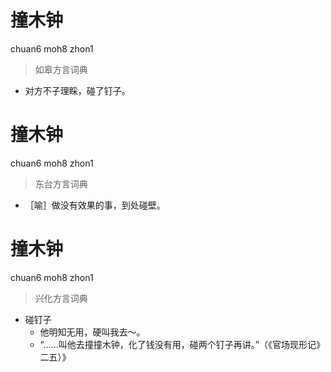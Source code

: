 # 撞木钟
chuan6 moh8 zhon1
> 如皋方言词典
- 对方不子理睬，碰了钉子。

# 撞木钟
chuan6 moh8 zhon1
> 东台方言词典
- ［喻］做没有效果的事，到处碰壁。

# 撞木钟
chuan6 moh8 zhon1
> 兴化方言词典
- 碰钉子
  - 他明知无用，硬叫我去～。
  - “……叫他去撞撞木钟，化了钱没有用，碰两个钉子再讲。”（《官场现形记》二五）》
